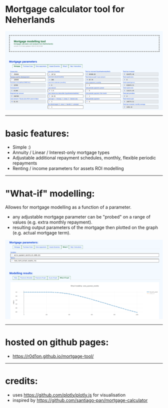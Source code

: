 # Mortgage calculator tool for Neherlands

![Tool screenshot](screenshot.png)

---
# basic features:

* Simple :)
* Annuity / Linear / Interest-only mortgage types
* Adjustable additional repayment schedules, monthly, flexible periodic repayments
* Renting / income parameters for assets ROI modelling

---
# "What-if" modelling:

Allowes for mortgage modelling as a function of a parameter.
* any adjustable mortgage parameter can be "probed" on a range of values (e.g. extra monthly repayment).
* resulting output parameters of the mortgage then plotted on the graph (e.g. actual mortgage term).

![what-if analysis](screenshot-whatif.png)

---
# hosted on github pages:

 * https://r0d1on.github.io/mortgage-tool/

---
# credits:

 * uses https://github.com/plotly/plotly.js for visualisation
 * inspired by https://github.com/santiago-pan/mortgage-calculator
